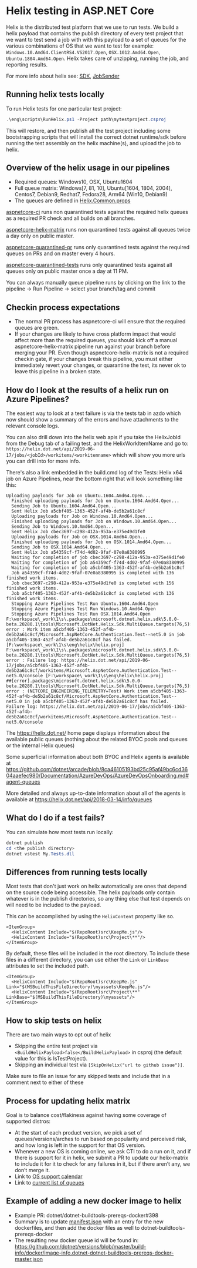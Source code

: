 # Helix testing in ASP.NET Core

Helix is the distributed test platform that we use to run tests.  We build a helix payload that contains the publish directory of every test project that we want to test
send a job with with this payload to a set of queues for the various combinations of OS that we want to test
for example: `Windows.10.Amd64.ClientRS4.VS2017.Open`, `OSX.1012.Amd64.Open`, `Ubuntu.1804.Amd64.Open`. Helix takes care of unzipping, running the job, and reporting results.

For more info about helix see: [SDK](https://github.com/dotnet/arcade/blob/master/src/Microsoft.DotNet.Helix/Sdk/Readme.md), [JobSender](https://github.com/dotnet/arcade/blob/master/src/Microsoft.DotNet.Helix/Sdk/Readme.md)

## Running helix tests locally

To run Helix tests for one particular test project:

``` powershell
.\eng\scripts\RunHelix.ps1 -Project path\mytestproject.csproj
```

This will restore, and then publish all the test project including some bootstrapping scripts that will install the correct dotnet runtime/sdk before running the test assembly on the helix machine(s), and upload the job to helix.

## Overview of the helix usage in our pipelines

- Required queues: Windows10, OSX, Ubuntu1604 
- Full queue matrix: Windows[7, 81, 10], Ubuntu[1604, 1804, 2004], Centos7, Debian9, Redhat7, Fedora28, Arm64 (Win10, Debian9)
- The queues are defined in [Helix.Common.props](https://github.com/dotnet/aspnetcore/blob/master/eng/targets/Helix.Common.props)

[aspnetcore-ci](https://dev.azure.com/dnceng/public/_build?definitionId=278) runs non quarantined tests against the required helix queues as a required PR check and all builds on all branches.

[aspnetcore-helix-matrix](https://dev.azure.com/dnceng/public/_build?definitionId=837) runs non quarantined tests against all queues twice a day only on public master.

[aspnetcore-quarantined-pr](https://dev.azure.com/dnceng/public/_build?definitionId=869) runs only quarantined tests against the required queues on PRs and on master every 4 hours.

[aspnetcore-quarantined-tests](https://dev.azure.com/dnceng/public/_build?definitionId=331) runs only quarantined tests against all queues only on public master once a day at 11 PM.

You can always manually queue pipeline runs by clicking on the link to the pipeline -> Run Pipeline -> select your branch/tag and commit

## Checkin process expectations

- The normal PR process has aspnetcore-ci will ensure that the required queues are green.
- If your changes are likely to have cross platform impact that would affect more than the required queues, you should kick off a manual aspnetcore-helix-matrix pipeline run against your branch before merging your PR. Even though aspnetcore-helix-matrix is not a required checkin gate, if your changes break this pipeline, you must either immediately revert your changes, or quarantine the test, its never ok to leave this pipeline in a broken state.


## How do I look at the results of a helix run on Azure Pipelines?

The easiest way to look at a test failure is via the tests tab in azdo which now should show a summary of the errors and have attachments to the relevant console logs.

You can also drill down into the helix web apis if you take the HelixJobId from the Debug tab of a failing test, and the HelixWorkItemName and go to: `https://helix.dot.net/api/2019-06-17/jobs/<jobId>/workitems/<workitemname>` which will show you more urls you can drill into for more info. 

There's also a link embedded in the build.cmd log of the Tests: Helix x64 job on Azure Pipelines, near the bottom right that will look something like this:

``` text
Uploading payloads for Job on Ubuntu.1604.Amd64.Open...
  Finished uploading payloads for Job on Ubuntu.1604.Amd64.Open...
  Sending Job to Ubuntu.1604.Amd64.Open...
  Sent Helix Job a5cbf405-1363-452f-af4b-de5b2a61c8cf
  Uploading payloads for Job on Windows.10.Amd64.Open...
  Finished uploading payloads for Job on Windows.10.Amd64.Open...
  Sending Job to Windows.10.Amd64.Open...
  Sent Helix Job cbec3697-c298-412a-953a-e375e49d1fe0
  Uploading payloads for Job on OSX.1014.Amd64.Open...
  Finished uploading payloads for Job on OSX.1014.Amd64.Open...
  Sending Job to OSX.1014.Amd64.Open...
  Sent Helix Job a54359cf-f74d-4d02-9faf-07e0a8380995
  Waiting for completion of job cbec3697-c298-412a-953a-e375e49d1fe0
  Waiting for completion of job a54359cf-f74d-4d02-9faf-07e0a8380995
  Waiting for completion of job a5cbf405-1363-452f-af4b-de5b2a61c8cf
  Job a54359cf-f74d-4d02-9faf-07e0a8380995 is completed with 136 finished work items.
  Job cbec3697-c298-412a-953a-e375e49d1fe0 is completed with 156 finished work items.
  Job a5cbf405-1363-452f-af4b-de5b2a61c8cf is completed with 136 finished work items.
  Stopping Azure Pipelines Test Run Ubuntu.1604.Amd64.Open
  Stopping Azure Pipelines Test Run Windows.10.Amd64.Open
  Stopping Azure Pipelines Test Run OSX.1014.Amd64.Open
F:\workspace\_work\1\s\.packages\microsoft.dotnet.helix.sdk\5.0.0-beta.20280.1\tools\Microsoft.DotNet.Helix.Sdk.MultiQueue.targets(76,5): error : Work item a5cbf405-1363-452f-af4b-de5b2a61c8cf/Microsoft.AspNetCore.Authentication.Test--net5.0 in job a5cbf405-1363-452f-af4b-de5b2a61c8cf has failed. [F:\workspace\_work\1\s\eng\helix\helix.proj]
F:\workspace\_work\1\s\.packages\microsoft.dotnet.helix.sdk\5.0.0-beta.20280.1\tools\Microsoft.DotNet.Helix.Sdk.MultiQueue.targets(76,5): error : Failure log: https://helix.dot.net/api/2019-06-17/jobs/a5cbf405-1363-452f-af4b-de5b2a61c8cf/workitems/Microsoft.AspNetCore.Authentication.Test--net5.0/console [F:\workspace\_work\1\s\eng\helix\helix.proj]
##[error].packages\microsoft.dotnet.helix.sdk\5.0.0-beta.20280.1\tools\Microsoft.DotNet.Helix.Sdk.MultiQueue.targets(76,5): error : (NETCORE_ENGINEERING_TELEMETRY=Test) Work item a5cbf405-1363-452f-af4b-de5b2a61c8cf/Microsoft.AspNetCore.Authentication.Test--net5.0 in job a5cbf405-1363-452f-af4b-de5b2a61c8cf has failed.
Failure log: https://helix.dot.net/api/2019-06-17/jobs/a5cbf405-1363-452f-af4b-de5b2a61c8cf/workitems/Microsoft.AspNetCore.Authentication.Test--net5.0/console
```

The https://helix.dot.net/ home page displays information about the available public queues (nothing about the related BYOC pools and queues or the internal Helix queues)

Some superficial information about both BYOC and Helix agents is available at https://github.com/dotnet/arcade/blob/8ca46105193bd25c95af49bc6cd3604aaefec980/Documentation/AzureDevOps/AzureDevOpsOnboarding.md#agent-queues

More detailed and always up-to-date information about all of the agents is available at https://helix.dot.net/api/2018-03-14/info/queues

## What do I do if a test fails?

You can simulate how most tests run locally:

``` powershell
dotnet publish
cd <the publish directory>
dotnet vstest My.Tests.dll
```

## Differences from running tests locally

Most tests that don't just work on helix automatically are ones that depend on the source code being accessible. The helix payloads only contain whatever is in the publish directories, so any thing else that test depends on will need to be included to the payload.

This can be accomplished by using the `HelixContent` property like so.

``` msbuild
<ItemGroup>
  <HelixContent Include="$(RepoRoot)src\KeepMe.js"/>
  <HelixContent Include="$(RepoRoot)src\Project\**"/>
</ItemGroup>
```

By default, these files will be included in the root directory. To include these files in a different directory, you can use either the `Link` or `LinkBase` attributes to set the included path.

``` msbuild
<ItemGroup>
  <HelixContent Include="$(RepoRoot)src\KeepMe.js" Link="$(MSBuildThisFileDirectory)\myassets\KeepMe.js"/>
  <HelixContent Include="$(RepoRoot)src\Project\**" LinkBase="$(MSBuildThisFileDirectory)\myassets"/>
</ItemGroup>
```

## How to skip tests on helix

There are two main ways to opt out of helix

- Skipping the entire test project via `<BuildHelixPayload>false</BuildHelixPayload>` in csproj (the default value for this is IsTestProject).
- Skipping an individual test via `[SkipOnHelix("url to github issue")]`.

Make sure to file an issue for any skipped tests and include that in a comment next to either of these

## Process for updating helix matrix

Goal is to balance cost/flakiness against having some coverage of supported distros:
- At the start of each product version, we pick a set of queues/versions/arches to run based on popularity and perceived risk, and how long is left in the support for that OS version.
- Whenever a new OS is coming online, we ask CTI to do a run on it, and if there is support for it in helix, we submit a PR to update our helix-matrix to include it for it to check for any failures in it, but if there aren’t any, we don’t merge it.
- Link to [OS support calendar](https://dev.azure.com/devdiv/DevDiv/_wiki/wikis/DevDiv.wiki/12624/OS-Version-Management-Calendar-2021)
- Link to [current list of queues](../eng/targets/Helix.Common.props)

## Example of adding a new docker image to helix

- Example PR: dotnet/dotnet-buildtools-prereqs-docker#398
- Summary is to update [manifest.json](https://github.com/dotnet/dotnet-buildtools-prereqs-docker/blob/master/manifest.json) with an entry for the new dockerfiles, and then add the docker files as well to dotnet-buildtools-prereqs-docker
- The resulting new docker queue id will be found in: https://github.com/dotnet/versions/blob/master/build-info/docker/image-info.dotnet-dotnet-buildtools-prereqs-docker-master.json
